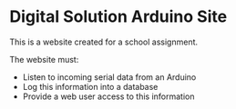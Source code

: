 # Digital Solution Arduino Site
This is a website created for a school assignment.    

The website must:
- Listen to incoming serial data from an Arduino
- Log this information into a database
- Provide a web user access to this information